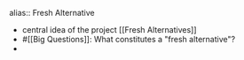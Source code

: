 alias:: Fresh Alternative
- central idea of the project [[Fresh Alternatives]]
- #[[Big Questions]]: What constitutes a "fresh alternative"?
-